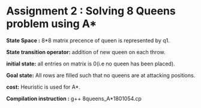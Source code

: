 # Assignment 2 : Solving 8 Queens problem using A* 


**State Space :** 8*8 matrix precence of queen is represented by q1.

**State transition operator:** addition of new queen on each throw.

**initial state:** all entries on matrix is 0(i.e no queen has been placed).

**Goal state:** All rows are filled such that no queens are at attacking positions.

**cost:** Heuristic is used for A*.

**Compilation instruction :**  g++ 8queens_A*1801054.cp
